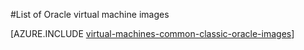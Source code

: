 <properties
  pageTitle="List of Oracle VM images | Azure"
  description="Get the list of Oracle images in the Azure Gallery and learn how to create an Oracle virtual machine."
  services="virtual-machines-windows"
  documentationCenter=""
  authors="rickstercdn"
  manager="timlt"
  editor=""
  tags="azure-service-management, azure-resource-manager"/>

<tags
  ms.service="virtual-machines-windows"
  ms.devlang="na"
  ms.topic="article"
  ms.tgt_pltfrm="vm-windows"
  ms.workload="infrastructure-services"
  ms.date="09/06/2016"
  wacn.date=""
  ms.author="rclaus" />

#List of Oracle virtual machine images

[AZURE.INCLUDE [virtual-machines-common-classic-oracle-images](../../includes/virtual-machines-common-classic-oracle-images.md)]

